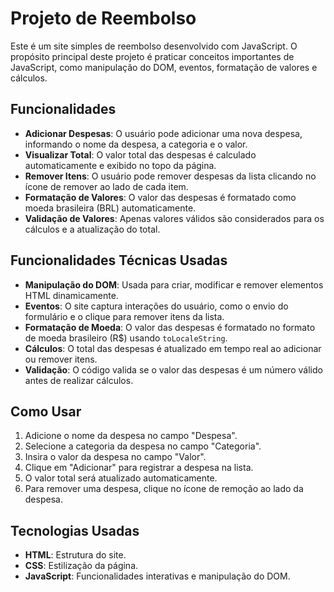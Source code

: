 # Projeto de Reembolso

Este é um site simples de reembolso desenvolvido com JavaScript. O propósito principal deste projeto é praticar conceitos importantes de JavaScript, como manipulação do DOM, eventos, formatação de valores e cálculos. 

## Funcionalidades

- **Adicionar Despesas**: O usuário pode adicionar uma nova despesa, informando o nome da despesa, a categoria e o valor.
- **Visualizar Total**: O valor total das despesas é calculado automaticamente e exibido no topo da página.
- **Remover Itens**: O usuário pode remover despesas da lista clicando no ícone de remover ao lado de cada item.
- **Formatação de Valores**: O valor das despesas é formatado como moeda brasileira (BRL) automaticamente.
- **Validação de Valores**: Apenas valores válidos são considerados para os cálculos e a atualização do total.

## Funcionalidades Técnicas Usadas

- **Manipulação do DOM**: Usada para criar, modificar e remover elementos HTML dinamicamente.
- **Eventos**: O site captura interações do usuário, como o envio do formulário e o clique para remover itens da lista.
- **Formatação de Moeda**: O valor das despesas é formatado no formato de moeda brasileiro (R$) usando `toLocaleString`.
- **Cálculos**: O total das despesas é atualizado em tempo real ao adicionar ou remover itens.
- **Validação**: O código valida se o valor das despesas é um número válido antes de realizar cálculos.

## Como Usar

1. Adicione o nome da despesa no campo "Despesa".
2. Selecione a categoria da despesa no campo "Categoria".
3. Insira o valor da despesa no campo "Valor".
4. Clique em "Adicionar" para registrar a despesa na lista.
5. O valor total será atualizado automaticamente.
6. Para remover uma despesa, clique no ícone de remoção ao lado da despesa.

## Tecnologias Usadas

- **HTML**: Estrutura do site.
- **CSS**: Estilização da página.
- **JavaScript**: Funcionalidades interativas e manipulação do DOM.
